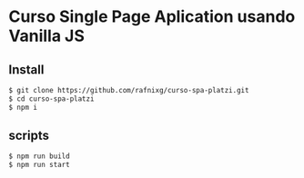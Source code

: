 # Curso Single Page Aplication usando Vanilla JS

## Install
```bash
$ git clone https://github.com/rafnixg/curso-spa-platzi.git
$ cd curso-spa-platzi
$ npm i
```

## scripts
```bash
$ npm run build
$ npm run start
```